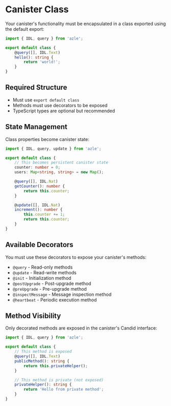 # Canister Class

Your canister's functionality must be encapsulated in a class exported using the default export:

```typescript
import { IDL, query } from 'azle';

export default class {
    @query([], IDL.Text)
    hello(): string {
        return 'world!';
    }
}
```

## Required Structure

- Must use `export default class`
- Methods must use decorators to be exposed
- TypeScript types are optional but recommended

## State Management

Class properties become canister state:

```typescript
import { IDL, query, update } from 'azle';

export default class {
    // This becomes persistent canister state
    counter: number = 0;
    users: Map<string, string> = new Map();

    @query([], IDL.Nat)
    getCounter(): number {
        return this.counter;
    }

    @update([], IDL.Nat)
    increment(): number {
        this.counter += 1;
        return this.counter;
    }
}
```

## Available Decorators

You must use these decorators to expose your canister's methods:

- `@query` - Read-only methods
- `@update` - Read-write methods
- `@init` - Initialization method
- `@postUpgrade` - Post-upgrade method
- `@preUpgrade` - Pre-upgrade method
- `@inspectMessage` - Message inspection method
- `@heartbeat` - Periodic execution method

## Method Visibility

Only decorated methods are exposed in the canister's Candid interface:

```typescript
import { IDL, query } from 'azle';

export default class {
    // This method is exposed
    @query([], IDL.Text)
    publicMethod(): string {
        return this.privateHelper();
    }

    // This method is private (not exposed)
    privateHelper(): string {
        return 'Hello from private method';
    }
}
```
